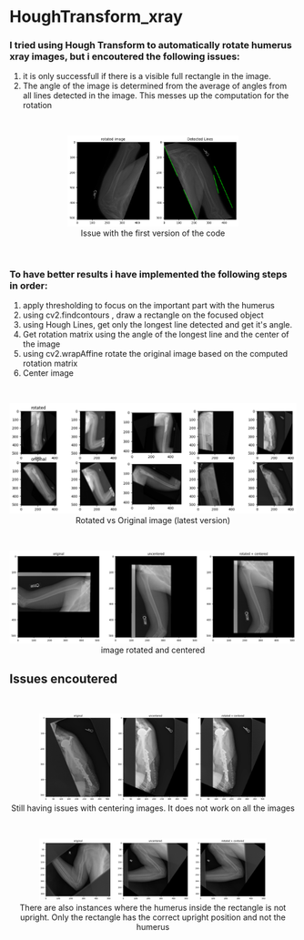 # HoughTransform_xray

### I tried using Hough Transform to automatically rotate humerus xray images, but i encoutered the following issues: <br>
1. it is only successfull if there is a visible full rectangle in the image. <br>
2. The angle of the image is determined from the average of angles from all lines detected in the image. This messes up the computation for the rotation
<br>
<p align="center">
    <img src="https://github.com/ronocara/HoughTransform_xray/blob/d526c7eae83ccdd0088eef9868990b841c90d2c1/output/output_codeV1.png" width="300">
   <br> Issue with the first version of the code
</p>

<br>

### To have better results i have implemented the following steps in order: <br>

   1. apply thresholding to focus on the important part with the humerus<br>
   2. using cv2.findcontours , draw a rectangle on the focused object<br>
   3. using Hough Lines, get only the longest line detected and get it's angle. <br>
   4. Get rotation matrix using the angle of the longest line and the center of the image <br>
   5. using cv2.wrapAffine rotate the original image based on the computed rotation matrix<br>
   6. Center image<br>

   <br>
<p align="center">
    <img src="https://github.com/ronocara/HoughTransform_xray/blob/d526c7eae83ccdd0088eef9868990b841c90d2c1/output/output.png">
   <br> Rotated vs Original image (latest version)
</p>

   <br>
<p align="center">
    <img src="https://github.com/ronocara/HoughTransform_xray/blob/d526c7eae83ccdd0088eef9868990b841c90d2c1/output/output2.png">
   <br> image rotated and centered
</p>

## <b>Issues encoutered</b><br>
   <br>
<p align="center">
    <img src="https://github.com/ronocara/HoughTransform_xray/blob/d526c7eae83ccdd0088eef9868990b841c90d2c1/output/output3.png" width="400">
   <br> Still having issues with centering images. It does not work on all the images
</p>

   <br>
<p align="center">
    <img src="https://github.com/ronocara/HoughTransform_xray/blob/d526c7eae83ccdd0088eef9868990b841c90d2c1/output/outpu-flawed.png" width="400">
   <br> There are also instances where the humerus inside the rectangle is not upright. Only the rectangle has the correct upright position and not the humerus
</p>